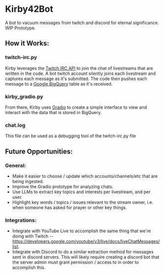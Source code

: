 # Kirby42Bot

A bot to vacuum messages from twitch and discord for eternal significance. WIP Prototype.

## How it Works:
### twitch-irc.py
Kirby leverages the [Twitch IRC API](https://dev.twitch.tv/docs/irc/) to join the chat of livestreams that are written in the code. A bot twitch account silently joins each livestream and captures each message as it's submitted. The code then pushes each message to a [Google BigQuery](https://cloud.google.com/bigquery) table as it's received. 

### kirby_gradio.py
From there, Kirby uses [Gradio](https://www.gradio.app/) to create a simple interface to view and interact with the data that is stored in BigQuery.

### chat.log
This file can be used as a debugging tool of the twitch-irc.py file

<!-- ## Set up Your Own Configuration:
- Create a Google BigQuery instance and table 
- create your own .env file
- creat your own BigQuery key.json file 
-->

## Future Opportunities:
### General:
- Make it easier to choose / update which accounts/channels/etc that are being ingested.
- Improve the Gradio prototype for analyzing chats.
- Use LLMs to extract key topics and interests per livestream, and per user.
- Highlight key words / topics / issues relevant to the stream owner, i.e. when someone has asked for prayer or other key things.

### Integrations:
- Integrate with YouTube Live to accomplish the same thing that we're doing with Twitch -- <https://developers.google.com/youtube/v3/live/docs/liveChatMessages/list>.
- Integrate with Discord to do a similar extraction method for messages sent in discord servers. This will likely require creating a discord bot that the server admin must grant permission / access to in order to accomplish this.